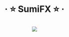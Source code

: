 <h1 align="center">‧ ⭐ SumiFX ⭐ ‧
</p>
<p>
        <img src= "https://tinyurl.com/26k8kz3t">
    </p>
